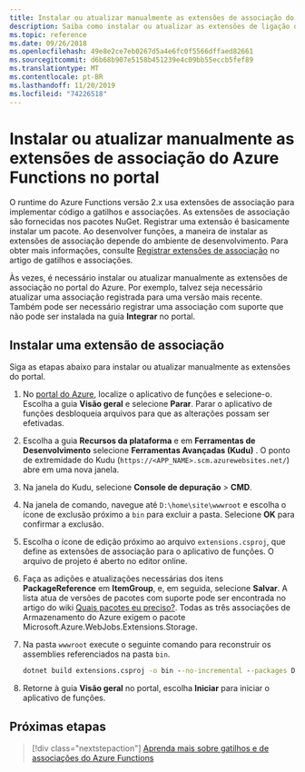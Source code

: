 ```yaml
---
title: Instalar ou atualizar manualmente as extensões de associação do Azure Functions
description: Saiba como instalar ou atualizar as extensões de ligação do Azure Functions para aplicativos de função implantados.
ms.topic: reference
ms.date: 09/26/2018
ms.openlocfilehash: 49e8e2ce7eb0267d5a4e6fc0f5566dffaed82661
ms.sourcegitcommit: d6b68b907e5158b451239e4c09bb55eccb5fef89
ms.translationtype: MT
ms.contentlocale: pt-BR
ms.lasthandoff: 11/20/2019
ms.locfileid: "74226518"
---
```

# <a name="manually-install-or-update-azure-functions-binding-extensions-from-the-portal"></a>Instalar ou atualizar manualmente as extensões de associação do Azure Functions no portal

O runtime do Azure Functions versão 2.x usa extensões de associação para implementar código a gatilhos e associações. As extensões de associação são fornecidas nos pacotes NuGet. Registrar uma extensão é basicamente instalar um pacote. Ao desenvolver funções, a maneira de instalar as extensões de associação depende do ambiente de desenvolvimento. Para obter mais informações, consulte [Registrar extensões de associação](./functions-bindings-register.md) no artigo de gatilhos e associações.

Às vezes, é necessário instalar ou atualizar manualmente as extensões de associação no portal do Azure. Por exemplo, talvez seja necessário atualizar uma associação registrada para uma versão mais recente. Também pode ser necessário registrar uma associação com suporte que não pode ser instalada na guia **Integrar** no portal.

## <a name="install-a-binding-extension"></a>Instalar uma extensão de associação

Siga as etapas abaixo para instalar ou atualizar manualmente as extensões do portal.

1. No [portal do Azure](https://portal.azure.com), localize o aplicativo de funções e selecione-o. Escolha a guia **Visão geral** e selecione **Parar**.  Parar o aplicativo de funções desbloqueia arquivos para que as alterações possam ser efetivadas.

1. Escolha a guia **Recursos da plataforma** e em **Ferramentas de Desenvolvimento** selecione **Ferramentas Avançadas (Kudu)** . O ponto de extremidade do Kudu (`https://<APP_NAME>.scm.azurewebsites.net/`) abre em uma nova janela.

1. Na janela do Kudu, selecione **Console de depuração** > **CMD**.  

1. Na janela de comando, navegue até `D:\home\site\wwwroot` e escolha o ícone de exclusão próximo a `bin` para excluir a pasta. Selecione **OK** para confirmar a exclusão.

1. Escolha o ícone de edição próximo ao arquivo `extensions.csproj`, que define as extensões de associação para o aplicativo de funções. O arquivo de projeto é aberto no editor online.

1. Faça as adições e atualizações necessárias dos itens **PackageReference** em **ItemGroup**, e, em seguida, selecione **Salvar**. A lista atua de versões de pacotes com suporte pode ser encontrada no artigo do wiki [Quais pacotes eu preciso?](https://github.com/Azure/azure-functions-host/wiki/Updating-your-function-app-extensions#what-nuget-packages-do-i-need). Todas as três associações de Armazenamento do Azure exigem o pacote Microsoft.Azure.WebJobs.Extensions.Storage.

1. Na pasta `wwwroot` execute o seguinte comando para reconstruir os assemblies referenciados na pasta `bin`.

    ```cmd
    dotnet build extensions.csproj -o bin --no-incremental --packages D:\home\.nuget
    ```

1. Retorne à guia **Visão geral** no portal, escolha **Iniciar** para iniciar o aplicativo de funções.

## <a name="next-steps"></a>Próximas etapas

> [!div class="nextstepaction"]
> [Aprenda mais sobre gatilhos e de associações do Azure Functions](functions-triggers-bindings.md)
